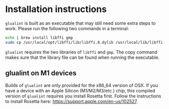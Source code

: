 # Installation instructions

`glualint` is built as an executable that may still need some extra steps to
work. Please run the following two commands in a terminal:

```bash
echo | brew install libffi gmp
sudo cp /usr/local/opt/libffi/lib/libffi.8.dylib /usr/local/lib/libffi.8.dylib
```

`glualint` requires the two libraries of `libffi` and `gmp`. The copy command
makes sure that the library file can be found when running the executable.

## glualint on M1 devices

Builds of `glualint` are only provided for the x86_64 version of OSX. If
you have a device with an Apple Silicon (M1/M2/M3/etc.) chip, this compiled 
version of `glualint` requires you install Rosetta first. Follow the 
instructions to install Rosetta here: https://support.apple.com/en-us/102527.
